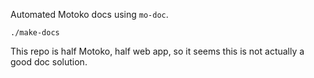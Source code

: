 Automated Motoko docs using `mo-doc`.

```
./make-docs
```

This repo is half Motoko, half web app, so it seems this is not actually a good doc solution.